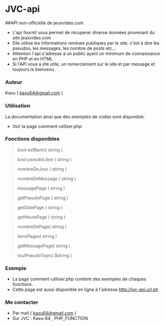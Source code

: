 # JVC-api


##API non-officielle de jeuxvideo.com


* L'api fournit vous permet de récuperer diverse données provenant du site jeuxvideo.com 
* Elle utilise les informations rendues publiques par le site, c'est à dire les pseudos, les messages, les nombre de posts etc...
* Attention l'api s'adresse à un public ayant un minimum de connaissance en PHP et en HTML .
* Si l'API vous a été utile, un remerciement sur le site et par message et toujours le bienvenu .

### Auteur
Kaxu ( kaxu64@gmail.com )

### Utilisation

La documentation ainsi que des exemples de codes sont disponible.

* Voir la page comment-utiliser.php 

### Fonctions disponibles
> bool estBanni( string )

> bool pseudoLibre ( string )

> nombreDeJour ( string ) 

> nombreDeMessage ( string )

> messagePage ( string )

> getPseudoPage ( string ) 

> getDatePage ( string )

> getHeurePage ( string )

> nombreDePage( string )

>  liensPages( string )

> getMessagePage( string )

> toutPseudoTopic( $string )

### Exemple
* La page comment-utiliser.php contient des exemples de chaques fonctions.
* Cette page est aussi disponible en ligne à l'adresse http://jvc-api.url.ph

### Me contacter
* Par mail ( kaxu64@gmail.com )
* Sur JVC : Kaxu-64 , PHP_FUNCTION
